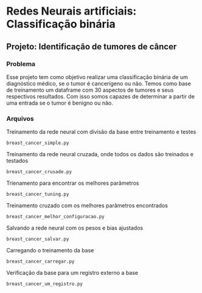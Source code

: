 # Redes Neurais artificiais: Classificação binária
## Projeto: Identificação de tumores de câncer


### Problema

Esse projeto tem como objetivo realizar uma classificação binária de um diagnóstico médico, se o tumor é cancerígeno ou não. Temos como base de treinamento um dataframe com 30 aspectos de tumores e seus respectivos resultados. Com isso somos capazes de determinar a partir de uma entrada se o tumor é benigno ou não.

### Arquivos

Treinamento da rede neural com divisão da base entre treinamento e testes

    breast_cancer_simple.py

Treinamento da rede neural cruzada, onde todos os dados são treinados e testados

    breast_cancer_crusade.py

Trienamento para encontrar os melhores parâmetros

    breast_cancer_tuning.py

Treinamento cruzado com os melhores parâmetros encontrados

    breast_cancer_melhor_configuracao.py

Salvando a rede neural com os pesos e bias ajustados

    breast_cancer_salvar.py

Carregando o treinamento da base

    breast_cancer_carregar.py

Verificação da base para um registro externo a base

    breast_cancer_um_registro.py
